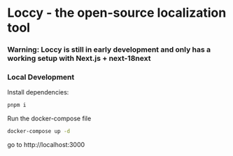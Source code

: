 # Loccy - the open-source localization tool

### Warning: Loccy is still in early development and only has a working setup with Next.js + next-18next

### Local Development

Install dependencies:

```bash
pnpm i
```

Run the docker-compose file

```bash
docker-compose up -d
```

go to http://localhost:3000
